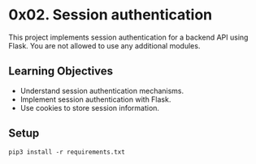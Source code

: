 # 0x02. Session authentication

This project implements session authentication for a backend API using Flask. You are not allowed to use any additional modules.

## Learning Objectives

- Understand session authentication mechanisms.
- Implement session authentication with Flask.
- Use cookies to store session information.

## Setup

```
pip3 install -r requirements.txt
```

